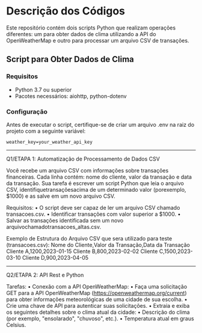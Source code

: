 # Descrição dos Códigos

Este repositório contém dois scripts Python que realizam operações diferentes: um para obter dados de clima utilizando a API do OpenWeatherMap e outro para processar um arquivo CSV de transações.

## Script para Obter Dados de Clima

### Requisitos

- Python 3.7 ou superior
- Pacotes necessários: aiohttp, python-dotenv

### Configuração

Antes de executar o script, certifique-se de criar um arquivo .env na raiz do projeto com a seguinte variável:

```dotenv
weather_key=your_weather_api_key
```





---

Q1/ETAPA 1:
Automatização de Processamento de Dados CSV

Você recebe um arquivo CSV com informações sobre transações financeiras. Cada linha contém: nome do cliente, valor da transação e data da transação. Sua tarefa é escrever um script Python que leia o arquivo CSV, identifiquetransaçõesacima de um determinado valor (porexemplo, $1000) e as salve em um novo arquivo CSV.

Requisitos:
•	O script deve ser capaz de ler um arquivo CSV chamado transacoes.csv.
•	Identificar transações com valor superior a $1000.
•	Salvar as transações identificada sem um novo arquivochamadotransacoes_altas.csv.

Exemplo de Estrutura do Arquivo CSV que sera utilizado para teste (transacoes.csv):
Nome do Cliente,Valor da Transação,Data da Transação
Cliente A,1200,2023-01-15
Cliente B,800,2023-02-02
Cliente C,1500,2023-03-10
Cliente D,900,2023-04-05

---
Q2/ETAPA 2:
API Rest e Python

Tarefas:
•	Conexão com a API OpenWeatherMap:
•	Faça uma solicitação GET para a API OpenWeatherMap (https://openweathermap.org/current) para obter informações meteorológicas de uma cidade de sua escolha.
•	Crie uma chave de API para autenticar suas solicitações.
•	Extraia e exiba os seguintes detalhes sobre o clima atual da cidade:
•	Descrição do clima (por exemplo, "ensolarado", "chuvoso", etc.).
•	Temperatura atual em graus Celsius.
